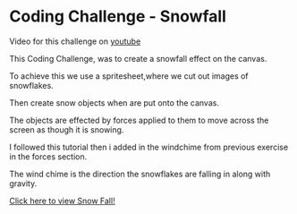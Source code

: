 # Coding Challenge - Snowfall

Video for this challenge on [youtube](https://www.youtube.com/watch?v=cl-mHFCGzYk)

This Coding Challenge, was to create a snowfall effect on the canvas.

To achieve this we use a spritesheet,where we cut out images of snowflakes.

Then create snow objects when are put onto the canvas.

The objects are effected by forces applied to them to move across the screen as though it is snowing.

I followed this tutorial then i added in the windchime from previous exercise in the forces section.

The wind chime is the direction the snowflakes are falling in along with gravity.

[Click here to view Snow Fall!](sketch.html)